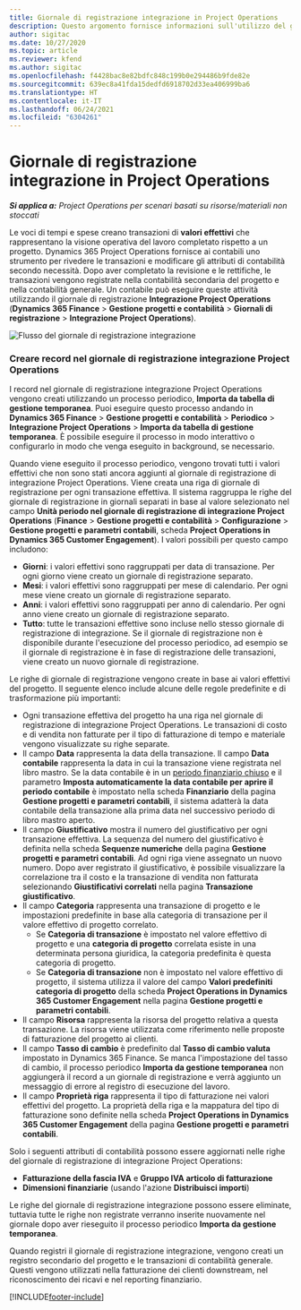 ```yaml
---
title: Giornale di registrazione integrazione in Project Operations
description: Questo argomento fornisce informazioni sull'utilizzo del giornale di registrazione integrazione in Project Operations.
author: sigitac
ms.date: 10/27/2020
ms.topic: article
ms.reviewer: kfend
ms.author: sigitac
ms.openlocfilehash: f4428bac8e82bdfc848c199b0e294486b9fde82e
ms.sourcegitcommit: 639ec8a41fda15dedfd6918702d33ea406999ba6
ms.translationtype: HT
ms.contentlocale: it-IT
ms.lasthandoff: 06/24/2021
ms.locfileid: "6304261"
---
```

# <a name="integration-journal-in-project-operations"></a>Giornale di registrazione integrazione in Project Operations

_**Si applica a:** Project Operations per scenari basati su risorse/materiali non stoccati_

Le voci di tempi e spese creano transazioni di **valori effettivi** che rappresentano la visione operativa del lavoro completato rispetto a un progetto. Dynamics 365 Project Operations fornisce ai contabili uno strumento per rivedere le transazioni e modificare gli attributi di contabilità secondo necessità. Dopo aver completato la revisione e le rettifiche, le transazioni vengono registrate nella contabilità secondaria del progetto e nella contabilità generale. Un contabile può eseguire queste attività utilizzando il giornale di registrazione **Integrazione Project Operations** (**Dynamics 365 Finance** > **Gestione progetti e contabilità** > **Giornali di registrazione** > **Integrazione Project Operations**).

![Flusso del giornale di registrazione integrazione](./media/IntegrationJournal.png)

### <a name="create-records-in-the-project-operations-integration-journal"></a>Creare record nel giornale di registrazione integrazione Project Operations

I record nel giornale di registrazione integrazione Project Operations vengono creati utilizzando un processo periodico, **Importa da tabella di gestione temporanea**. Puoi eseguire questo processo andando in **Dynamics 365 Finance** > **Gestione progetti e contabilità** > **Periodico** > **Integrazione Project Operations** > **Importa da tabella di gestione temporanea**. È possibile eseguire il processo in modo interattivo o configurarlo in modo che venga eseguito in background, se necessario.

Quando viene eseguito il processo periodico, vengono trovati tutti i valori effettivi che non sono stati ancora aggiunti al giornale di registrazione di integrazione Project Operations. Viene creata una riga di giornale di registrazione per ogni transazione effettiva.
Il sistema raggruppa le righe del giornale di registrazione in giornali separati in base al valore selezionato nel campo **Unità periodo nel giornale di registrazione di integrazione Project Operations** (**Finance** > **Gestione progetti e contabilità** > **Configurazione** > **Gestione progetti e parametri contabili**, scheda **Project Operations in Dynamics 365 Customer Engagement**). I valori possibili per questo campo includono:

  - **Giorni**: i valori effettivi sono raggruppati per data di transazione. Per ogni giorno viene creato un giornale di registrazione separato.
  - **Mesi**: i valori effettivi sono raggruppati per mese di calendario. Per ogni mese viene creato un giornale di registrazione separato.
  - **Anni**: i valori effettivi sono raggruppati per anno di calendario. Per ogni anno viene creato un giornale di registrazione separato.
  - **Tutto**: tutte le transazioni effettive sono incluse nello stesso giornale di registrazione di integrazione. Se il giornale di registrazione non è disponibile durante l'esecuzione del processo periodico, ad esempio se il giornale di registrazione è in fase di registrazione delle transazioni, viene creato un nuovo giornale di registrazione.

Le righe di giornale di registrazione vengono create in base ai valori effettivi del progetto. Il seguente elenco include alcune delle regole predefinite e di trasformazione più importanti:

  - Ogni transazione effettiva del progetto ha una riga nel giornale di registrazione di integrazione Project Operations. Le transazioni di costo e di vendita non fatturate per il tipo di fatturazione di tempo e materiale vengono visualizzate su righe separate.
  - Il campo **Data** rappresenta la data della transazione. Il campo **Data contabile** rappresenta la data in cui la transazione viene registrata nel libro mastro. Se la data contabile è in un [periodo finanziario chiuso](/dynamics365/finance/general-ledger/close-general-ledger-at-period-end) e il parametro **Imposta automaticamente la data contabile per aprire il periodo contabile** è impostato nella scheda **Finanziario** della pagina **Gestione progetti e parametri contabili**, il sistema adatterà la data contabile della transazione alla prima data nel successivo periodo di libro mastro aperto.
  - Il campo **Giustificativo** mostra il numero del giustificativo per ogni transazione effettiva. La sequenza del numero del giustificativo è definita nella scheda **Sequenze numeriche** della pagina **Gestione progetti e parametri contabili**. Ad ogni riga viene assegnato un nuovo numero. Dopo aver registrato il giustificativo, è possibile visualizzare la correlazione tra il costo e la transazione di vendita non fatturata selezionando **Giustificativi correlati** nella pagina **Transazione giustificativo**.
  - Il campo **Categoria** rappresenta una transazione di progetto e le impostazioni predefinite in base alla categoria di transazione per il valore effettivo di progetto correlato.
    - Se **Categoria di transazione** è impostato nel valore effettivo di progetto e una **categoria di progetto** correlata esiste in una determinata persona giuridica, la categoria predefinita è questa categoria di progetto.
    - Se **Categoria di transazione** non è impostato nel valore effettivo di progetto, il sistema utilizza il valore del campo **Valori predefiniti categoria di progetto** della scheda **Project Operations in Dynamics 365 Customer Engagement** nella pagina **Gestione progetti e parametri contabili**.
  - Il campo **Risorsa** rappresenta la risorsa del progetto relativa a questa transazione. La risorsa viene utilizzata come riferimento nelle proposte di fatturazione del progetto ai clienti.
  - Il campo **Tasso di cambio** è predefinito dal **Tasso di cambio valuta** impostato in Dynamics 365 Finance. Se manca l'impostazione del tasso di cambio, il processo periodico **Importa da gestione temporanea** non aggiungerà il record a un giornale di registrazione e verrà aggiunto un messaggio di errore al registro di esecuzione del lavoro.
  - Il campo **Proprietà riga** rappresenta il tipo di fatturazione nei valori effettivi del progetto. La proprietà della riga e la mappatura del tipo di fatturazione sono definite nella scheda **Project Operations in Dynamics 365 Customer Engagement** della pagina **Gestione progetti e parametri contabili**.

Solo i seguenti attributi di contabilità possono essere aggiornati nelle righe del giornale di registrazione di integrazione Project Operations:

- **Fatturazione della fascia IVA** e **Gruppo IVA articolo di fatturazione**
- **Dimensioni finanziarie** (usando l'azione **Distribuisci importi**)

Le righe del giornale di registrazione integrazione possono essere eliminate, tuttavia tutte le righe non registrate verranno inserite nuovamente nel giornale dopo aver rieseguito il processo periodico **Importa da gestione temporanea**.

Quando registri il giornale di registrazione integrazione, vengono creati un registro secondario del progetto e le transazioni di contabilità generale. Questi vengono utilizzati nella fatturazione dei clienti downstream, nel riconoscimento dei ricavi e nel reporting finanziario.


[!INCLUDE[footer-include](../includes/footer-banner.md)]
